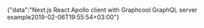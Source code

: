 {"data":"Next.js React Apollo client with Graphcool GraphQL server example2019-02-06T19:55:54+03:00"}

